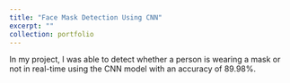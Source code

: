 ```yaml
---
title: "Face Mask Detection Using CNN"
excerpt: ""
collection: portfolio
---
```


In my project, I was able to detect whether a person is wearing a mask or not in real-time using the CNN model with an accuracy of 89.98%.
